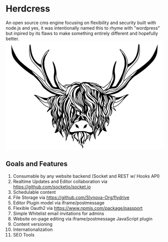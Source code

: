 # Herdcress
An open source cms engine focusing on flexibility and security built with node.js and yes, it was intentionally named this to rhyme with "wordpress" but inpired by its flaws to make something entirely different and hopefully better.
![logo]

## Goals and Features
1. Consumable by any website backend (Socket and REST w/ Hooks API)
1. Realtime Updates and Editor collaboration via https://github.com/socketio/socket.io
1. Schedulable content
1. File Storage via https://github.com/Slynova-Org/flydrive
1. Editor Plugin model via iframe/postmessage
1. Flexible Oauth2 via https://www.npmjs.com/package/passport
1. Simple Whitelist email invitations for admins
1. Website on-page editing via iframe/postmessage JavaScript plugin
1. Content versioning
1. Internationalization
1. SEO Tools

[logo]: ./cow-4095241_1920.png "Herdcress CMS Engine"
